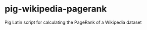 pig-wikipedia-pagerank
======================

Pig Latin script for calculating the PageRank of a Wikipedia dataset
